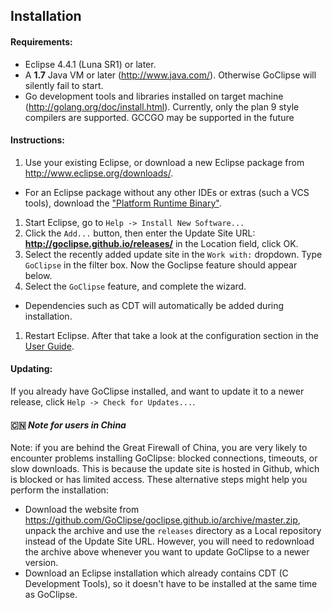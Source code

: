 ## Installation

#### Requirements: 
 * Eclipse 4.4.1 (Luna SR1) or later.
 * A **1.7** Java VM or later (http://www.java.com/). Otherwise GoClipse will silently fail to start.
 * Go development tools and libraries installed on target machine (http://golang.org/doc/install.html). Currently, only the plan 9 style compilers are supported. GCCGO may be supported in the future

#### Instructions:
 1. Use your existing Eclipse, or download a new Eclipse package from http://www.eclipse.org/downloads/. 
  * For an Eclipse package without any other IDEs or extras (such a VCS tools), download the ["Platform Runtime Binary"](http://archive.eclipse.org/eclipse/downloads/drops4/R-4.4.1-201409250400/#PlatformRuntime). 
 1. Start Eclipse, go to `Help -> Install New Software...`
 1. Click the `Add...` button, then enter the Update Site URL: **http://goclipse.github.io/releases/** in the Location field, click OK.
 1. Select the recently added update site in the `Work with:` dropdown. Type `GoClipse` in the filter box. Now the Goclipse feature should appear below.
 1. Select the `GoClipse` feature, and complete the wizard. 
  * Dependencies such as CDT will automatically be added during installation.
 1. Restart Eclipse. After that take a look at the configuration section in the [User Guide](UserGuide.md#user-guide).
  

#### Updating:
If you already have GoClipse installed, and want to update it to a newer release, click `Help -> Check for Updates...`.

#### :cn: *Note for users in China*
Note: if you are behind the Great Firewall of China, you are very likely to encounter problems installing GoClipse: blocked connections, timeouts, or slow downloads. This is because the update site is hosted in Github, which is blocked or has limited access. These alternative steps might help you perform the installation:

* Download the website from https://github.com/GoClipse/goclipse.github.io/archive/master.zip, unpack the archive and use the `releases` directory as a Local repository instead of the Update Site URL. However, you will need to redownload the archive above whenever you want to update GoClipse to a newer version.
* Download an Eclipse installation which already contains CDT (C Development Tools), so it doesn't have to be installed at the same time as GoClipse.
